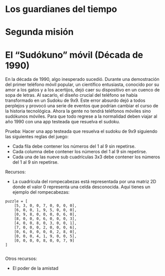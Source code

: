
# Los guardianes del tiempo 
# Segunda misión



<h1> El “Sudókuno” móvil (Década de 1990) </h1>


En la década de 1990, algo inesperado sucedió. Durante una demostración del primer teléfono móvil popular, un científico entusiasta, conocido por su amor a los gatos y a los acertijos, dejó caer su dispositivo en un cuenco de sopa de letras. Al sacarlo, el diseño crucial del teléfono se había transformado en un Sudoku de 9x9. Este error absurdo dejó a todos perplejos y provocó una serie de eventos que podrían cambiar el curso de la historia tecnológica. Ahora la gente no tendrá teléfonos móviles sino sudókunos móviles. Para que todo regrese a la normalidad deben viajar al año 1990 con una app testeada que resuelva el sudoku.  

Prueba: Hacer una app testeada que resuelva el sudoku de 9x9 siguiendo las siguientes reglas del juego:
<ul>  
    <li> Cada fila debe contener los números del 1 al 9 sin repetirse. </li>
    <li> Cada columna debe contener los números del 1 al 9 sin repetirse. </li>
    <li> Cada una de las nueve sub cuadrículas 3x3 debe contener los números del 1 al 9 sin repetirse. </li>
</ul>

Recursos: 
<ul>
    <li> La cuadrícula del rompecabezas está representada por una matriz 2D donde el valor 0 representa una celda desconocida. Aquí tienes un ejemplo del rompecabezas:
    </li>
</ul>



```
puzzle = [
    [5, 3, 0, 0, 7, 0, 0, 0, 0],
    [6, 0, 0, 1, 9, 5, 0, 0, 0],
    [0, 9, 8, 0, 0, 0, 0, 6, 0],
    [8, 0, 0, 0, 6, 0, 0, 0, 3],
    [4, 0, 0, 8, 0, 3, 0, 0, 1],
    [7, 0, 0, 0, 2, 0, 0, 0, 6],
    [0, 6, 0, 0, 0, 0, 2, 8, 0],
    [0, 0, 0, 4, 1, 9, 0, 0, 5],
    [0, 0, 0, 0, 8, 0, 0, 7, 9]
]


```

Otros recursos:

<ul>
    <li> El poder de la amistad
    </li>
</ul>